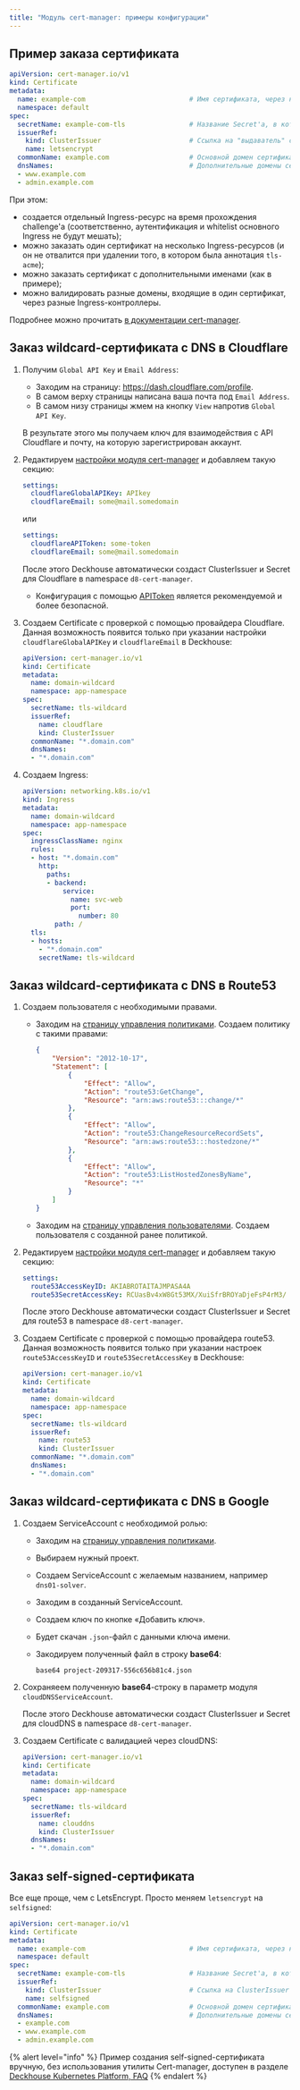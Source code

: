 ```yaml
---
title: "Модуль cert-manager: примеры конфигурации"
---
```



## Пример заказа сертификата

```yaml
apiVersion: cert-manager.io/v1
kind: Certificate
metadata:
  name: example-com                          # Имя сертификата, через него потом можно смотреть статус.
  namespace: default
spec:
  secretName: example-com-tls                # Название Secret'а, в который положить приватный ключ и сертификат.
  issuerRef:
    kind: ClusterIssuer                      # Ссылка на "выдаватель" сертификатов, см. подробнее ниже.
    name: letsencrypt
  commonName: example.com                    # Основной домен сертификата.
  dnsNames:                                  # Дополнительные домены сертификата (как минимум одно DNS-имя или IP-адрес должны быть указаны).
  - www.example.com
  - admin.example.com
```

При этом:
* создается отдельный Ingress-ресурс на время прохождения challenge'а (соответственно, аутентификация и whitelist основного Ingress не будут мешать);
* можно заказать один сертификат на несколько Ingress-ресурсов (и он не отвалится при удалении того, в котором была аннотация `tls-acme`);
* можно заказать сертификат с дополнительными именами (как в примере);
* можно валидировать разные домены, входящие в один сертификат, через разные Ingress-контроллеры.

Подробнее можно прочитать [в документации cert-manager](https://cert-manager.io/docs/tutorials/acme/http-validation/).

## Заказ wildcard-сертификата с DNS в Cloudflare

1. Получим `Global API Key` и `Email Address`:
   * Заходим на страницу: <https://dash.cloudflare.com/profile>.
   * В самом верху страницы написана ваша почта под `Email Address`.
   * В самом низу страницы жмем на кнопку `View` напротив `Global API Key`.

   В результате этого мы получаем ключ для взаимодействия с API Cloudflare и почту, на которую зарегистрирован аккаунт.

2. Редактируем [настройки модуля cert-manager](configuration.html) и добавляем такую секцию:

   ```yaml
   settings:
     cloudflareGlobalAPIKey: APIkey
     cloudflareEmail: some@mail.somedomain
   ```

   или

   ```yaml
   settings:
     cloudflareAPIToken: some-token
     cloudflareEmail: some@mail.somedomain
   ```

   После этого Deckhouse автоматически создаст ClusterIssuer и Secret для Cloudflare в namespace `d8-cert-manager`.

   * Конфигурация с помощью [APIToken](https://cert-manager.io/docs/configuration/acme/dns01/cloudflare/#api-tokens) является рекомендуемой и более безопасной.

3. Создаем Certificate с проверкой с помощью провайдера Cloudflare. Данная возможность появится только при указании настройки `cloudflareGlobalAPIKey` и `cloudflareEmail` в Deckhouse:

   ```yaml
   apiVersion: cert-manager.io/v1
   kind: Certificate
   metadata:
     name: domain-wildcard
     namespace: app-namespace
   spec:
     secretName: tls-wildcard
     issuerRef:
       name: cloudflare
       kind: ClusterIssuer
     commonName: "*.domain.com"
     dnsNames:
     - "*.domain.com"
   ```

4. Создаем Ingress:

   ```yaml
   apiVersion: networking.k8s.io/v1
   kind: Ingress
   metadata:
     name: domain-wildcard
     namespace: app-namespace
   spec:
     ingressClassName: nginx
     rules:
     - host: "*.domain.com"
       http:
         paths:
         - backend:
             service:
               name: svc-web
               port:
                 number: 80
           path: /
     tls:
     - hosts:
       - "*.domain.com"
       secretName: tls-wildcard
   ```

## Заказ wildcard-сертификата с DNS в Route53

1. Создаем пользователя с необходимыми правами.

   * Заходим на [страницу управления политиками](https://console.aws.amazon.com/iam/home?region=us-east-2#/policies). Создаем политику с такими правами:

     ```json
     {
         "Version": "2012-10-17",
         "Statement": [
             {
                 "Effect": "Allow",
                 "Action": "route53:GetChange",
                 "Resource": "arn:aws:route53:::change/*"
             },
             {
                 "Effect": "Allow",
                 "Action": "route53:ChangeResourceRecordSets",
                 "Resource": "arn:aws:route53:::hostedzone/*"
             },
             {
                 "Effect": "Allow",
                 "Action": "route53:ListHostedZonesByName",
                 "Resource": "*"
             }
         ]
     }
     ```

   * Заходим на [страницу управления пользователями](https://console.aws.amazon.com/iam/home?region=us-east-2#/users). Создаем пользователя с созданной ранее политикой.

2. Редактируем [настройки модуля cert-manager](configuration.html) и добавляем такую секцию:

   ```yaml
   settings:
     route53AccessKeyID: AKIABROTAITAJMPASA4A
     route53SecretAccessKey: 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
   ```

   После этого Deckhouse автоматически создаст ClusterIssuer и Secret для route53 в namespace `d8-cert-manager`.

3. Создаем Certificate с проверкой с помощью провайдера route53. Данная возможность появится только при указании настроек `route53AccessKeyID` и `route53SecretAccessKey` в Deckhouse:

   ```yaml
   apiVersion: cert-manager.io/v1
   kind: Certificate
   metadata:
     name: domain-wildcard
     namespace: app-namespace
   spec:
     secretName: tls-wildcard
     issuerRef:
       name: route53
       kind: ClusterIssuer
     commonName: "*.domain.com"
     dnsNames:
     - "*.domain.com"
   ```

## Заказ wildcard-сертификата с DNS в Google

1. Создаем ServiceAccount с необходимой ролью:

   * Заходим на [страницу управления политиками](https://console.cloud.google.com/iam-admin/serviceaccounts).
   * Выбираем нужный проект.
   * Создаем ServiceAccount с желаемым названием, например `dns01-solver`.
   * Заходим в созданный ServiceAccount.
   * Создаем ключ по кнопке «Добавить ключ».
   * Будет скачан `.json`-файл с данными ключа имени.
   * Закодируем полученный файл в строку **base64**:

     ```shell
     base64 project-209317-556c656b81c4.json
     ```

2. Сохраняеем полученную **base64**-строку в параметр модуля `cloudDNSServiceAccount`.

   После этого Deckhouse автоматически создаст ClusterIssuer и Secret для cloudDNS в namespace `d8-cert-manager`.

3. Создаем Certificate с валидацией через cloudDNS:

   ```yaml
   apiVersion: cert-manager.io/v1
   kind: Certificate
   metadata:
     name: domain-wildcard
     namespace: app-namespace
   spec:
     secretName: tls-wildcard
     issuerRef:
       name: clouddns
       kind: ClusterIssuer
     dnsNames:
     - "*.domain.com"
   ```

## Заказ self-signed-сертификата

Все еще проще, чем с LetsEncrypt. Просто меняем `letsencrypt` на `selfsigned`:

```yaml
apiVersion: cert-manager.io/v1
kind: Certificate
metadata:
  name: example-com                          # Имя сертификата, через него потом можно смотреть статус.
  namespace: default
spec:
  secretName: example-com-tls                # Название Secret'а, в который положить приватный ключ и сертификат.
  issuerRef:
    kind: ClusterIssuer                      # Ссылка на ClusterIssuer
    name: selfsigned
  commonName: example.com                    # Основной домен сертификата.
  dnsNames:                                  # Дополнительные домены сертификата. Требуется, как минимум, дублирование записи из commonName.
  - example.com
  - www.example.com
  - admin.example.com
```

{% alert level="info" %}
Пример создания self-signed-сертификата вручную, без использования утилиты Cert-manager, доступен в разделе [Deckhouse Kubernetes Platform, FAQ](../../deckhouse-faq.html#как-сгенерировать-корректный-self-signed-сертификат)
{% endalert %}
